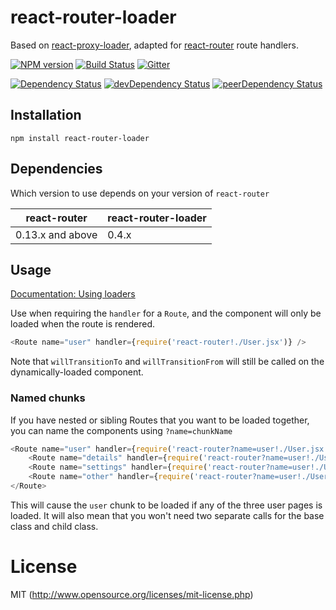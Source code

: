 # react-router-loader

Based on [react-proxy-loader](https://github.com/webpack/react-proxy-loader), adapted for [react-router](https://github.com/rackt/react-router) route handlers.

[![NPM version][npm-badge]][npm] [![Build Status][travis-ci-image]][travis-ci-url] [![Gitter][gitter-badge]][gitter]

[![Dependency Status][deps-badge]][deps]
[![devDependency Status][dev-deps-badge]][dev-deps]
[![peerDependency Status][peer-deps-badge]][peer-deps]

[npm-badge]: https://img.shields.io/npm/v/react-router-loader.svg?style=flat-square
[npm]: http://badge.fury.io/js/react-router-loader

[travis-ci-image]: https://travis-ci.org/io3/react-router-loader.svg
[travis-ci-url]: https://travis-ci.org/io3/react-router-loader

[gitter-badge]: https://img.shields.io/badge/gitter-join%20chat-f81a65.svg?style=flat-square
[gitter]: https://gitter.im/uooo/react-router-loader?utm_source=badge&utm_medium=badge&utm_campaign=pr-badge&utm_content=badge

[deps-badge]: https://david-dm.org/uooo/react-router-loader.svg
[deps]: https://david-dm.org/uooo/react-router-loader

[dev-deps-badge]: https://david-dm.org/uooo/react-router-loader/dev-status.svg
[dev-deps]: https://david-dm.org/uooo/react-router-loader#info=devDependencies

[peer-deps-badge]: https://david-dm.org/uooo/react-router-loader/peer-status.svg
[peer-deps]: https://david-dm.org/uooo/react-router-loader#info=peerDependencies

## Installation

`npm install react-router-loader`

## Dependencies

Which version to use depends on your version of `react-router`

| react-router     | react-router-loader |
| ---------------- | ------------------------- |
| 0.13.x and above | 0.4.x                     |


## Usage

[Documentation: Using loaders](http://webpack.github.io/docs/using-loaders.html)

Use when requiring the `handler` for a `Route`, and the component will only be loaded when the route is rendered.

```js
<Route name="user" handler={require('react-router!./User.jsx')} />
```

Note that `willTransitionTo` and `willTransitionFrom` will still be called on the dynamically-loaded component.


### Named chunks

If you have nested or sibling Routes that you want to be loaded together, you can name the components using `?name=chunkName`

```js
<Route name="user" handler={require('react-router?name=user!./User.jsx')}>
    <Route name="details" handler={require('react-router?name=user!./UserDetails.jsx')}>
    <Route name="settings" handler={require('react-router?name=user!./UserSettings.jsx')}>
    <Route name="other" handler={require('react-router?name=user!./UserOther.jsx')}>
</Route>
```

This will cause the `user` chunk to be loaded if any of the three user pages is loaded.  It will also mean that you won't need two separate calls for the base class and child class.


# License

MIT (http://www.opensource.org/licenses/mit-license.php)
